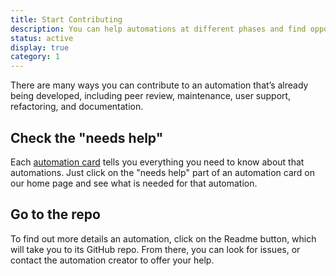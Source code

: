 ```yaml
---
title: Start Contributing
description: You can help automations at different phases and find opportunities to suit your level
status: active
display: true
category: 1
---
```


There are many ways you can contribute to an automation that’s already being developed, including peer review, maintenance, user support, refactoring, and documentation. 

## Check the "needs help"
Each [automation card](/Website/guides/project_card_anatomy.html) tells you everything you need to know about that automations. Just click on the "needs help" part of an automation card on our home page and see what is needed for that automation. 

## Go to the repo
To find out more details an automation, click on the Readme button, which will take you to its GitHub repo. From there, you can look for issues, or contact the automation creator to offer your help.

